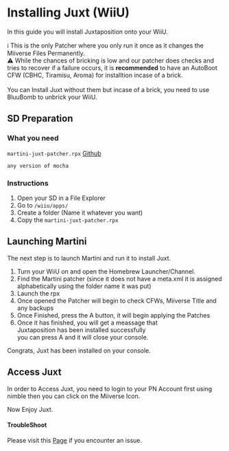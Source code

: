 # Installing Juxt (WiiU)
In this guide you will install Juxtaposition onto your WiiU.
<div class="info-frame">ℹ️ This is the only Patcher where you only run it once as it changes the Miiverse Files Permanently.</div>

<div class="info-frame yellow">⚠️ While the chances of bricking is low and our patcher does checks and tries to recover if a failure occurs, it is <b>recommended</b> to have an AutoBoot CFW (CBHC, Tiramisu, Aroma) for installtion incase of a brick.<br></br>You can Install Juxt without them but incase of a brick, you need to use BluuBomb to unbrick your WiiU.</div>

## SD Preparation
### What you need

`martini-juxt-patcher.rpx`  [Github](https://github.com/PretendoNetwork/Martini/releases)

`any version of mocha`

### Instructions

 1. Open your SD in a File Explorer
 2. Go to `/wiiu/apps/`
 3. Create a folder (Name it whatever you want)
 4. Copy the `martini-juxt-patcher.rpx`
 
 ## Launching Martini
The next step is to launch Martini and run it to install Juxt.

 1. Turn your WiiU on and open the Homebrew Launcher/Channel.
 2. Find the Martini patcher (since it does not have a meta.xml it is assigned alphabetically using the folder name it was put)
 3. Launch the rpx
 4. Once opened the Patcher will begin to check CFWs, Miiverse Title and any backups
 5. Once Finished, press the A button, it will begin applying the Patches
 6. Once it has finished, you will get a meassage that <br>Juxtaposition has been installed successfully</br> you can press A and it will close your console.

 Congrats, Juxt has been installed on your console.

 ## Access Juxt
 In order to Access Juxt, you need to login to your PN Account first using nimble then you can click on the Miiverse Icon.


 Now Enjoy Juxt.

 #### TroubleShoot
Please visit this [Page](/docs/martini-errors) if you encounter an issue.